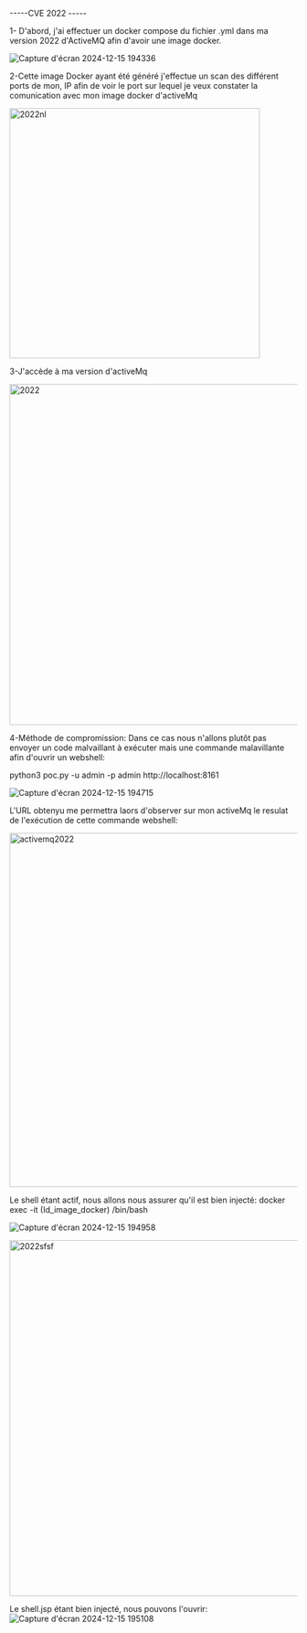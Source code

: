 -----CVE 2022 -----

1- D'abord, j'ai effectuer un docker compose du fichier .yml dans ma version 2022 d'ActiveMQ afin d'avoir une image docker.

![Capture d'écran 2024-12-15 194336](https://github.com/user-attachments/assets/2e08b1dd-def1-4dbd-a4db-5cae84c11ad9)




2-Cette image Docker ayant été généré j'effectue un scan des différent ports de mon, IP afin de voir le port sur lequel je veux constater la comunication avec mon image docker d'activeMq

<img width="438" alt="2022nl " src="https://github.com/user-attachments/assets/7e4a6b8c-9210-4e66-8f17-e4cc2e588f06" />

3-J'accède à ma version d'activeMq

<img width="597" alt="2022" src="https://github.com/user-attachments/assets/9e9ba067-105e-49f9-9baa-6bccd7566007" />


4-Méthode de compromission:
Dans ce cas nous n'allons plutôt pas envoyer un code malvaillant à exécuter mais une commande malavillante afin d'ouvrir un webshell:

python3 poc.py -u admin -p admin http://localhost:8161

![Capture d'écran 2024-12-15 194715](https://github.com/user-attachments/assets/257e1be2-695b-4760-a070-5cf1929dc57a)

L'URL obtenyu me permettra laors d'observer sur mon activeMq le resulat de l'exécution de cette commande webshell: 

<img width="620" alt="activemq2022" src="https://github.com/user-attachments/assets/0667861c-860a-4188-a64a-d06ae7b6bbfe" />

Le shell étant actif, nous allons nous assurer qu'il est bien injecté: docker exec -it (Id_image_docker) /bin/bash

![Capture d'écran 2024-12-15 194958](https://github.com/user-attachments/assets/3266b9b7-1b9a-4644-90f5-9d6f7b45362d)

<img width="623" alt="2022sfsf" src="https://github.com/user-attachments/assets/a928c208-7f4a-4d33-830f-645ca831bde3" />

Le shell.jsp étant bien injecté, nous pouvons l'ouvrir:
![Capture d'écran 2024-12-15 195108](https://github.com/user-attachments/assets/8c24ab30-8f1c-4d5a-b4a6-03e97c95e61f)





